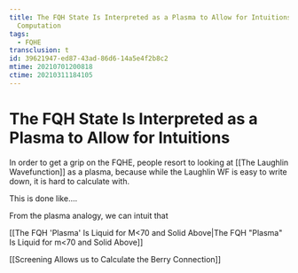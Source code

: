 ```yaml
---
title: The FQH State Is Interpreted as a Plasma to Allow for Intuitions and
  Computation
tags:
  - FQHE
transclusion: t
id: 39621947-ed87-43ad-86d6-14a5e4f2b8c2
mtime: 20210701200818
ctime: 20210311184105
---
```


# The FQH State Is Interpreted as a Plasma to Allow for Intuitions

In order to get a grip on the FQHE, people resort to looking at [[The Laughlin Wavefunction]]  as a plasma, because while the Laughlin WF is easy to write down, it is hard to calculate with.

This is done like....

From the plasma analogy, we can intuit that

[[The FQH 'Plasma' Is Liquid for M<70 and Solid Above|The FQH "Plasma" Is Liquid for m<70 and Solid Above]]

[[Screening Allows us to Calculate the Berry Connection]]
